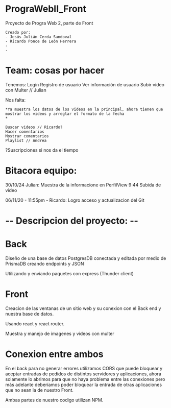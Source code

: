 # PrograWebII_Front
Proyecto de Progra Web 2, parte de Front

    Creado por:
    - Jesús Julián Cerda Sandoval
    - Ricardo Ponce de León Herrera
    -
    -

# Team: cosas por hacer 
Tenemos:
    Login
    Registro de usuario
    Ver información de usuario
    Subir video con Multer // Julian


Nos falta:

    *Ya muestra los datos de los videos en la principal, ahora tienen que mostrar los videos y arreglar el formato de la fecha
    *
    
    Buscar videos // Ricardo?
    Hacer comentarios
    Mostrar comentarios
    Playlist // Andrea

?Suscripciones si nos da el tiempo


# Bitacora equipo:

30/10/24 Julian: Muestra de la informacione en PerfilView
9:44 Subida de video

06/11/20 - 11:55pm - Ricardo: Logro acceso y actualizacion del Git




# -- Descripcion del proyecto: -- 

# Back 
Diseño de una base de datos PostgresDB conectada y editada por medio de PrismaDB creando endpoints y JSON

Utilizando y enviando paquetes con express (Thunder client)

# Front 
Creacion de las ventanas de un sitio web y su conexion con el Back end y nuestra base de datos.

Usando react y react router.

Muestra y manejo de imagenes y videos con multer

# Conexion entre ambos
En el back para no generar errores utilizamos CORS que puede bloquear y aceptar entradas de pedidos de distintos servidores y aplicaciones,
ahora solamente lo abrimos para que no haya problema entre las conexiones pero más adelante deberíamos poder bloquear la entrada de otras aplicaciones que no sean la de nuestro Front.

Ambas partes de nuestro codigo utilizan NPM.

